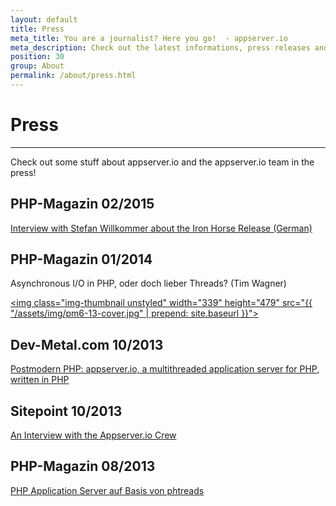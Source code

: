 ```yaml
---
layout: default
title: Press
meta_title: You are a journalist? Here you go!  - appserver.io
meta_description: Check out the latest informations, press releases and background informations about appserver.io and the team behind the software.
position: 30
group: About
permalink: /about/press.html
---
```


# Press
***

Check out some stuff about appserver.io and the appserver.io team in the press!

## PHP-Magazin 02/2015
[Interview with Stefan Willkommer about the Iron Horse Release (German)](http://phpmagazin.de/artikel/appserver-io-1-0-iron-horse-178914)

## PHP-Magazin 01/2014
Asynchronous I/O in PHP, oder doch lieber Threads? (Tim Wagner)

<a href="https://phpmagazin.de/PHP-Magazin/PHP-Magazin-62013-167091"><img class="img-thumbnail unstyled" width="339" height="479" src="{{ "/assets/img/pm6-13-cover.jpg" | prepend: site.baseurl }}"></a>

## Dev-Metal.com 10/2013
[Postmodern PHP: appserver.io, a multithreaded application server for PHP, written in PHP](http://www.dev-metal.com/postmodern-php-appserver-io-multithreaded-application-server-php-written-php/)

## Sitepoint 10/2013
[An Interview with the Appserver.io Crew](http://www.sitepoint.com/interview-appserver-io-crew/)

## PHP-Magazin 08/2013
[PHP Application Server auf Basis von phtreads](http://phpmagazin.de/news/PHP-Application-Server-auf-Basis-von-phtreads-166667)